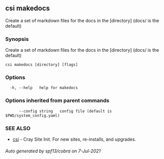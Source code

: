 ## csi makedocs

Create a set of markdown files for the docs in the [directory] (docs/ is the default)

### Synopsis

Create a set of markdown files for the docs in the [directory] (docs/ is the default)

```
csi makedocs [directory] [flags]
```

### Options

```
  -h, --help   help for makedocs
```

### Options inherited from parent commands

```
      --config string   config file (default is $PWD/system_config.yaml)
```

### SEE ALSO

* [csi](csi.md)	 - Cray Site Init. For new sites, re-installs, and upgrades.

###### Auto generated by spf13/cobra on 7-Jul-2021
